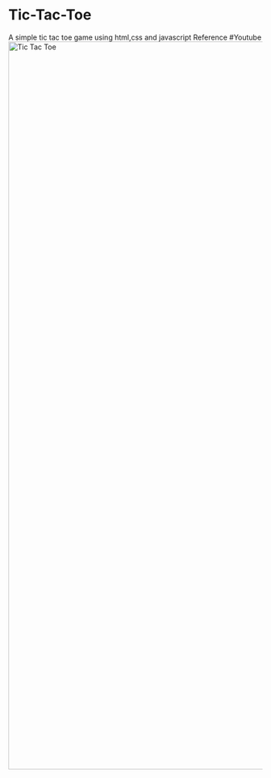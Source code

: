 # Tic-Tac-Toe
A simple tic tac toe game using html,css and javascript
Reference #Youtube
<img width="1440" alt="Tic Tac Toe " src="https://user-images.githubusercontent.com/76959234/141158593-27f6c306-8bd4-49e3-8205-4a9ab3e04c67.png">

